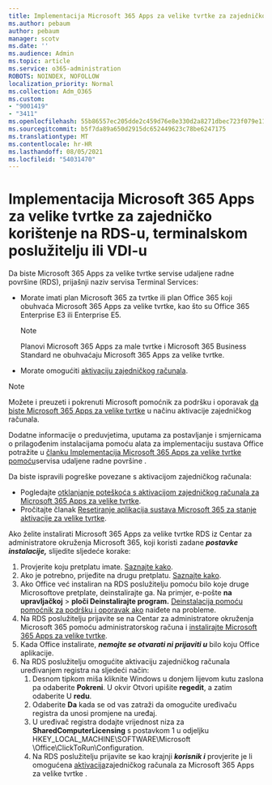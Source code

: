 ```yaml
---
title: Implementacija Microsoft 365 Apps za velike tvrtke za zajedničko korištenje na RDS-u, terminalskom poslužitelju ili VDI-u
ms.author: pebaum
author: pebaum
manager: scotv
ms.date: ''
ms.audience: Admin
ms.topic: article
ms.service: o365-administration
ROBOTS: NOINDEX, NOFOLLOW
localization_priority: Normal
ms.collection: Adm_O365
ms.custom:
- "9001419"
- "3411"
ms.openlocfilehash: 55b86557ec205dde2c459d76e8e330d2a8271dbec723f079e119ebe409b41c3f
ms.sourcegitcommit: b5f7da89a650d2915dc652449623c78be6247175
ms.translationtype: MT
ms.contentlocale: hr-HR
ms.lasthandoff: 08/05/2021
ms.locfileid: "54031470"
---
```

# <a name="deploying-microsoft-365-apps-for-enterprise-for-shared-use-on-rds-terminal-server-or-vdi"></a>Implementacija Microsoft 365 Apps za velike tvrtke za zajedničko korištenje na RDS-u, terminalskom poslužitelju ili VDI-u

Da biste Microsoft 365 Apps za velike tvrtke servise udaljene radne površine (RDS), prijašnji naziv servisa Terminal Services:

- Morate imati plan Microsoft 365 za tvrtke ili plan Office 365 koji obuhvaća Microsoft 365 Apps za velike tvrtke, kao što su Office 365 Enterprise E3 ili Enterprise E5.
   > [!NOTE]
   > Planovi Microsoft 365 Apps za male tvrtke i Microsoft 365 Business Standard ne obuhvaćaju Microsoft 365 Apps za velike tvrtke.
- Morate omogućiti [aktivaciju zajedničkog računala](https://docs.microsoft.com/DeployOffice/overview-shared-computer-activation).

> [!NOTE]
> Možete i preuzeti i pokrenuti Microsoft pomoćnik za podršku i oporavak [da biste Microsoft 365 Apps za velike tvrtke](https://aka.ms/SaRA_OfficeSCA_M365Portal) u načinu aktivacije zajedničkog računala.

Dodatne informacije o preduvjetima, uputama za postavljanje i smjernicama o prilagođenim instalacijama pomoću alata za implementaciju sustava Office potražite u [članku Implementacija Microsoft 365 Apps za velike tvrtke pomoću](https://docs.microsoft.com/DeployOffice/deploy-microsoft-365-apps-remote-desktop-services)servisa udaljene radne površine .

Da biste ispravili pogreške povezane s aktivacijom zajedničkog računala:

- Pogledajte [otklanjanje poteškoća s aktivacijom zajedničkog računala za Microsoft 365 Apps za velike tvrtke](https://docs.microsoft.com/DeployOffice/troubleshoot-shared-computer-activation).
- Pročitajte članak [Resetiranje aplikacija sustava Microsoft 365 za stanje aktivacije za velike tvrtke](https://go.microsoft.com/fwlink/?linkid=2109218).

Ako želite instalirati Microsoft 365 Apps za velike tvrtke RDS iz Centar za administratore okruženja Microsoft 365, koji koristi zadane ***postavke instalacije,*** slijedite sljedeće korake:

1. Provjerite koju pretplatu imate. [Saznajte kako](https://docs.microsoft.com/microsoft-365/admin/admin-overview/what-subscription-do-i-have).
2. Ako je potrebno, prijeđite na drugu pretplatu. [Saznajte kako](https://docs.microsoft.com/microsoft-365/commerce/subscriptions/switch-to-a-different-plan).
3. Ako Office već instaliran na RDS poslužitelju pomoću bilo koje druge Microsoftove pretplate, deinstalirajte ga. Na primjer, e-pošte **na upravljačkoj**  >  **ploči Deinstalirajte program.** [Deinstalacija pomoću pomoćnik za podršku i oporavak ako](https://aka.ms/SARA-OfficeUninstall-Alchemy) naiđete na probleme.
4. Na RDS poslužitelju prijavite se na Centar za administratore okruženja Microsoft 365 pomoću administratorskog računa i [instalirajte Microsoft 365 Apps za velike tvrtke](https://portal.office.com/OLS/MySoftware.aspx).
5. Kada Office instalirate, ***nemojte se otvarati ni prijaviti u*** bilo koju Office aplikacije.
6. Na RDS poslužitelju omogućite aktivaciju zajedničkog računala uređivanjem registra na sljedeći način:
   1. Desnom tipkom miša kliknite Windows u donjem lijevom kutu zaslona pa odaberite **Pokreni**. U okvir Otvori upišite **regedit**, a zatim odaberite U **redu**.
   2. Odaberite **Da** kada se od vas zatraži da omogućite uređivaču registra da unosi promjene na uređaj.
   3. U uređivač registra dodajte vrijednost niza za **SharedComputerLicensing** s postavkom 1 u odjeljku HKEY_LOCAL_MACHINE\SOFTWARE\Microsoft \Office\ClickToRun\Configuration.
   4. Na RDS poslužitelju prijavite se kao krajnji ***korisnik i*** provjerite je li omogućena [aktivacija](https://docs.microsoft.com/DeployOffice/troubleshoot-shared-computer-activation#verify-that-activation-for-microsoft-365-apps-succeeded)zajedničkog računala za Microsoft 365 Apps za velike tvrtke .
